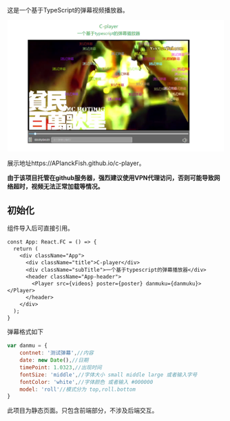 这是一个基于TypeScript的弹幕视频播放器。

![demo](http://github.com/APlanckFish/c-player/raw/master/demo.png)

展示地址https://APlanckFish.github.io/c-player。

**由于该项目托管在github服务器，强烈建议使用VPN代理访问，否则可能导致网络超时，视频无法正常加载等情况。**

## 初始化

组件导入后可直接引用。

````react
const App: React.FC = () => {
  return (
    <div className="App">
      <div className="title">C-player</div>
      <div className="subTitle">一个基于typescript的弹幕播放器</div>
      <header className="App-header">
        <Player src={videos} poster={poster} danmuku={danmuku}></Player>
      </header>
    </div>
  );
}
````

弹幕格式如下

```javascript
var danmu = {
    contnet: '测试弹幕',//内容
    date: new Date(),//日期
    timePoint: 1.0323,//出现时间
    fontSize: 'middle',//字体大小 small middle large 或者输入字号
    fontColor: 'white',//字体颜色 或者输入 #000000
    model: 'roll'//模式分为 top,roll.bottom
}
```

此项目为静态页面。只包含前端部分，不涉及后端交互。